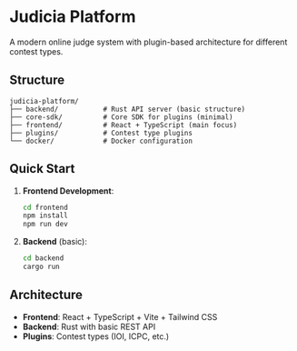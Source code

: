 # Judicia Platform

A modern online judge system with plugin-based architecture for different contest types.

## Structure

```
judicia-platform/
├── backend/           # Rust API server (basic structure)
├── core-sdk/          # Core SDK for plugins (minimal)
├── frontend/          # React + TypeScript (main focus)
├── plugins/           # Contest type plugins
└── docker/            # Docker configuration
```

## Quick Start

1. **Frontend Development**:
   ```bash
   cd frontend
   npm install
   npm run dev
   ```

2. **Backend** (basic):
   ```bash
   cd backend
   cargo run
   ```

## Architecture

- **Frontend**: React + TypeScript + Vite + Tailwind CSS
- **Backend**: Rust with basic REST API
- **Plugins**: Contest types (IOI, ICPC, etc.)
